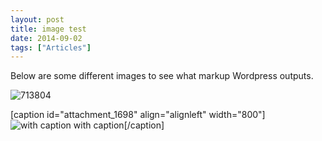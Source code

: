 ```yaml
---
layout: post
title: image test
date: 2014-09-02
tags: ["Articles"]
---
```


Below are some different images to see what markup Wordpress outputs.

![713804](713804.jpg)

[caption id="attachment_1698" align="alignleft" width="800"]![with caption](713804.jpg) with caption[/caption]